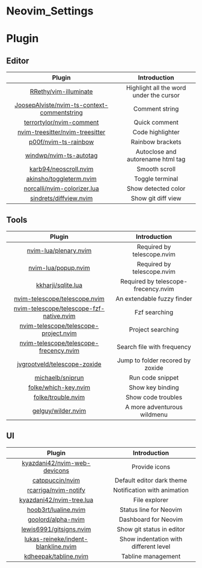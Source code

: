 # Neovim_Settings

# Plugin

## Editor
|  Plugin  | Introduction |
| :-: | :-: |
| [RRethy/vim-illuminate](https://github.com/RRethy/vim-illuminate) | Highlight all the word under the cursor |
| [JoosepAlviste/nvim-ts-context-commentstring](JoosepAlviste/nvim-ts-context-commentstring) | Comment string |
| [terrortylor/nvim-comment](https://github.com/terrortylor/nvim-comment) | Quick comment |
| [nvim-treesitter/nvim-treesitter](https://github.com/nvim-treesitter/nvim-treesitter) | Code highlighter |
| [p00f/nvim-ts-rainbow](https://github.com/p00f/nvim-ts-rainbow) | Rainbow brackets |
| [windwp/nvim-ts-autotag](https://github.com/windwp/nvim-ts-autotag) | Autoclose and autorename html tag |
| [karb94/neoscroll.nvim](https://github.com/karb94/neoscroll.nvim) | Smooth scroll |
| [akinsho/toggleterm.nvim](https://github.com/akinsho/toggleterm.nvim) | Toggle terminal |
| [norcalli/nvim-colorizer.lua](https://github.com/norcalli/nvim-colorizer.lua) | Show detected color |
| [sindrets/diffview.nvim](https://github.com/sindrets/diffview.nvim) | Show git diff view |



## Tools
|  Plugin  | Introduction |
| :-: | :-: |
| [nvim-lua/plenary.nvim](https://github.com/nvim-lua/plenary.nvim) | Required by telescope.nvim |
| [nvim-lua/popup.nvim](https://github.com/nvim-lua/popup.nvim) | Required by telescope.nvim |
| [kkharji/sqlite.lua](kkharji/sqlite.lua) | Required by telescope-frecency.nvim |
| [nvim-telescope/telescope.nvim](https://github.com/nvim-telescope/telescope.nvim) | An extendable fuzzy finder |
| [nvim-telescope/telescope-fzf-native.nvim](https://github.com/nvim-telescope/telescope-fzf-native.nvim) | Fzf searching |
| [nvim-telescope/telescope-project.nvim](https://github.com/nvim-telescope/telescope-project.nvim) | Project searching |
| [nvim-telescope/telescope-frecency.nvim](https://github.com/nvim-telescope/telescope-frecency.nvim) | Search file with frequency |
| [jvgrootveld/telescope-zoxide](https://github.com/jvgrootveld/telescope-zoxide) | Jump to folder recored by zoxide |
| [michaelb/sniprun](https://github.com/michaelb/sniprun) | Run code snippet |
| [folke/which-key.nvim](https://github.com/folke/which-key.nvim) | Show key binding |
| [folke/trouble.nvim](https://github.com/folke/trouble.nvim) | Show code troubles |
| [gelguy/wilder.nvim](https://github.com/gelguy/wilder.nvim) | A more adventurous wildmenu |


## UI
|  Plugin  | Introduction |
| :-: | :-: |
| [kyazdani42/nvim-web-devicons](https://github.com/kyazdani42/nvim-web-devicons) | Provide icons |
| [catppuccin/nvim](https://github.com/catppuccin/nvim) | Default editor dark theme |
| [rcarriga/nvim-notify](https://github.com/rcarriga/nvim-notify) | Notification with animation |
| [kyazdani42/nvim-tree.lua](https://github.com/kyazdani42/nvim-tree.lua) | File explorer |
| [hoob3rt/lualine.nvim](https://github.com/nvim-lualine/lualine.nvim) | Status line for Neovim |
| [goolord/alpha-nvim](https://github.com/goolord/alpha-nvim) | Dashboard for Neovim |
| [lewis6991/gitsigns.nvim](https://github.com/lewis6991/gitsigns.nvim) | Show git status in editor |
| [lukas-reineke/indent-blankline.nvim](https://github.com/lukas-reineke/indent-blankline.nvim) | Show indentation with different level |
| [kdheepak/tabline.nvim](https://github.com/kdheepak/tabline.nvim) | Tabline management |

